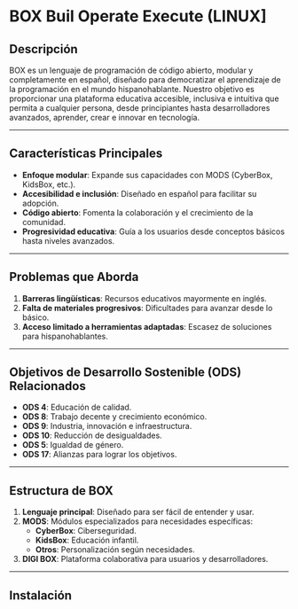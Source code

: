 # BOX Buil Operate Execute (LINUX]

## Descripción
BOX es un lenguaje de programación de código abierto, modular y completamente en español, diseñado para democratizar el aprendizaje de la programación en el mundo hispanohablante. Nuestro objetivo es proporcionar una plataforma educativa accesible, inclusiva e intuitiva que permita a cualquier persona, desde principiantes hasta desarrolladores avanzados, aprender, crear e innovar en tecnología.

---

## Características Principales
- **Enfoque modular**: Expande sus capacidades con MODS (CyberBox, KidsBox, etc.).
- **Accesibilidad e inclusión**: Diseñado en español para facilitar su adopción.
- **Código abierto**: Fomenta la colaboración y el crecimiento de la comunidad.
- **Progresividad educativa**: Guía a los usuarios desde conceptos básicos hasta niveles avanzados.

---

## Problemas que Aborda
1. **Barreras lingüísticas**: Recursos educativos mayormente en inglés.
2. **Falta de materiales progresivos**: Dificultades para avanzar desde lo básico.
3. **Acceso limitado a herramientas adaptadas**: Escasez de soluciones para hispanohablantes.

---

## Objetivos de Desarrollo Sostenible (ODS) Relacionados
- **ODS 4**: Educación de calidad.
- **ODS 8**: Trabajo decente y crecimiento económico.
- **ODS 9**: Industria, innovación e infraestructura.
- **ODS 10**: Reducción de desigualdades.
- **ODS 5**: Igualdad de género.
- **ODS 17**: Alianzas para lograr los objetivos.

---

## Estructura de BOX
1. **Lenguaje principal**: Diseñado para ser fácil de entender y usar.
2. **MODS**: Módulos especializados para necesidades específicas:
   - **CyberBox**: Ciberseguridad.
   - **KidsBox**: Educación infantil.
   - **Otros**: Personalización según necesidades.
3. **DIGI BOX**: Plataforma colaborativa para usuarios y desarrolladores.

---

## Instalación
